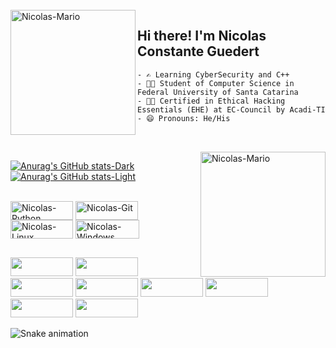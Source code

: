 <div style="display: inline_block"><br>
  <img align="left" alt="Nicolas-Mario" height="200" width="200" src="https://media.giphy.com/media/EyEmt9EwOIPsGAIPxg/giphy.gif">
</div> 

## Hi there! I'm Nicolas Constante Guedert
    - ✍ Learning CyberSecurity and C++
    - 👨‍🎓 Student of Computer Science in Federal University of Santa Catarina
    - 👨‍💻 Certified in Ethical Hacking Essentials (EHE) at EC-Council by Acadi-TI
    - 😄 Pronouns: He/His
##
<div style="display: inline_block"><br>
  <img align="right" alt="Nicolas-Mario" height="200" width="200" src="https://media.giphy.com/media/10RgZyfaX0HBSg/giphy.gif">
</div>

[![Anurag's GitHub stats-Dark](https://github-readme-stats.vercel.app/api?username=nicolascguedert&show_icons=true&theme=codeSTACKr&icon_color=cc0000&title_color=cc0000&include_all_commits=true#gh-dark-mode-only)](https://github.com/anuraghazra/github-readme-stats#gh-dark-mode-only) 
[![Anurag's GitHub stats-Light](https://github-readme-stats.vercel.app/api?username=nicolascguedert&show_icons=true&theme=flag-india&icon_color=cc0000&title_color=cc0000&text_color=000000&include_all_commits=true#gh-light-mode-only)](https://github.com/anuraghazra/github-readme-stats#gh-light-mode-only)

<div style="display: inline_block"><br>
 	 <img align="center" alt="Nicolas-Python" height="30" width="100" src="https://img.shields.io/badge/Python-14354C?style=for-the-badge&logo=python&logoColor=white">
	<img align= "center" alt="Nicolas-Git" height="30" width="100" src="https://img.shields.io/badge/GIT-E44C30?style=for-the-badge&logo=git&logoColor=white">
  	<img align= "center" alt="Nicolas-Linux" height="30" width="100" src="https://img.shields.io/badge/Linux-FCC624?style=for-the-badge&logo=linux&logoColor=black">
  	<img align= "center" alt="Nicolas-Windows" height="30" width="102" src="https://img.shields.io/badge/Windows-0078D6?style=for-the-badge&logo=windows&logoColor=white">
</div>

##
<div>
  	<a href="https://leetcode.com/nicolascguedert/" target="_blank"><img  height="30" width="100" src="https://img.shields.io/badge/-LeetCode-FFA116?style=for-the-badge&logo=LeetCode&logoColor=black" target="_blank"></a>
  	<a href="mailto:nicolascguedert.ps@gmail.com" target="_blank"><img height="30" width="100" src="https://img.shields.io/badge/Gmail-D14836?style=for-the-badge&logo=gmail&logoColor=white" target="_blank"></a>
  	<a href="https://www.instagram.com/constanteeee/" target="_blank"><img height="30" width="100" src="https://img.shields.io/badge/Instagram-E4405F?style=for-the-badge&logo=instagram&logoColor=white" target="_blank"></a>
  	<a href="https://www.facebook.com/profile.php?id=100074805985989&viewas=&show_switched_toast=false&show_switched_tooltip=false&is_tour_dismissed=false&is_tour_completed=false&show_podcast_settings=false&show_community_transition=false&show_community_review_changes=false&should_open_composer=false&badge_type=NEW_MEMBER&show_community_rollback_toast=false&show_community_rollback=false&show_follower_visibility_disclosure=false&bypass_exit_warning=true" target="_blank"><img height="30" width="100" src="https://img.shields.io/badge/Facebook-1877F2?style=for-the-badge&logo=facebook&logoColor=white" target="_blank"></a>
  	<a href="https://twitter.com/constanteeeee" target="_blank"><img height="30" width="100" src="https://img.shields.io/badge/Twitter-1DA1F2?style=for-the-badge&logo=twitter&logoColor=white" target="_blank"></a>
  	<a href="https://www.linkedin.com/in/nicolas-constante-guedert-767432262/" target="_blank"><img height="30" width="100" src="https://img.shields.io/badge/LinkedIn-0077B5?style=for-the-badge&logo=linkedin&logoColor=white" target="_blank"></a> 
  	<a href="https://t.me/nicolascguedert" target="_blank"><img height="30" width="100" src="https://img.shields.io/badge/Telegram-2CA5E0?style=for-the-badge&logo=telegram&logoColor=white" target="_blank"></a>
  	<a href="https://signal.group/#CjQKIKLVvMQVh9_HJa2RcdXW43t08xlexgWENr8cc56DRZBIEhBonaZ3NibL4skn4DmaA9sh" target="_blank"><img height="30" width="100" src="https://img.shields.io/badge/Signal-%23039BE5.svg?&style=for-the-badge&logo=Signal&logoColor=white" target="_blank"></a>

 ![Snake animation](https://github.com/nicolascguedert/nicolascguedert/blob/output/github-contribution-grid-snake.svg)
	
</div>
